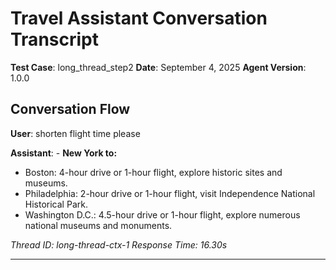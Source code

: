 # Travel Assistant Conversation Transcript

**Test Case**: long_thread_step2
**Date**: September 4, 2025
**Agent Version**: 1.0.0

## Conversation Flow

**User**: shorten flight time please

**Assistant**: - **New York to:**
  - Boston: 4-hour drive or 1-hour flight, explore historic sites and museums.
  - Philadelphia: 2-hour drive or 1-hour flight, visit Independence National Historical Park.
  - Washington D.C.: 4.5-hour drive or 1-hour flight, explore numerous national museums and monuments.

*Thread ID: long-thread-ctx-1*
*Response Time: 16.30s*

---
